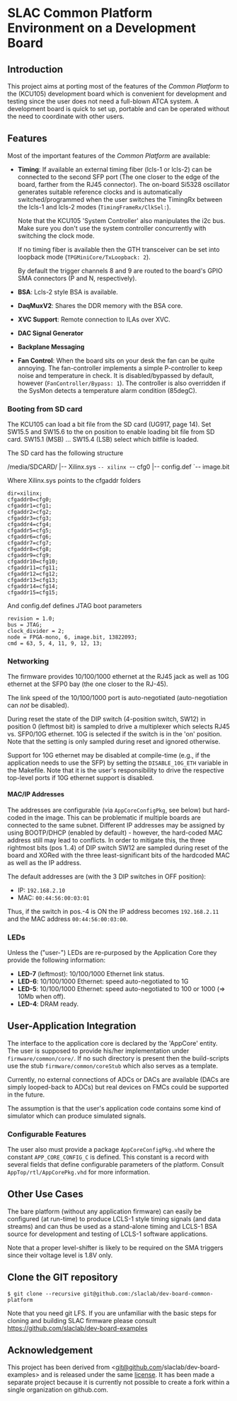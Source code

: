 # SLAC Common Platform Environment on a Development Board

## Introduction
This project aims at porting most of the features of the *Common Platform*
to the (KCU105) development board which is convenient for development and
testing since the user does not need a full-blown ATCA system. A development
board is quick to set up, portable and can be operated without the need to
coordinate with other users.

## Features
Most of the important features of the *Common Platform* are available:

 - **Timing**: If available an external timing fiber (lcls-1 or lcls-2) 
   can be connected to the second SFP port (The one closer to the edge
   of the board, farther from the RJ45 connector). The on-board Si5328 oscillator
   generates suitable reference clocks and is automatically switched/programmed
   when the user switches the TimingRx between the lcls-1 and lcls-2 modes
   (`TimingFrameRx/ClkSel:`).

   Note that the KCU105 'System Controller' also manipulates the i2c bus.
   Make sure you don't use the system controller concurrently with switching
   the clock mode.

   If no timing fiber is available then the GTH transceiver can be set into
   loopback mode (`TPGMiniCore/TxLoopback: 2`).

   By default the trigger channels 8 and 9 are routed to the board's GPIO
   SMA connectors (P and N, respectively).

 - **BSA**: Lcls-2 style BSA is available.
 - **DaqMuxV2**: Shares the DDR memory with the BSA core.
 - **XVC Support**: Remote connection to ILAs over XVC.
 - **DAC Signal Generator**
 - **Backplane Messaging**
 - **Fan Control**: When the board sits on your desk the fan can be quite
   annoying. The fan-controller implements a simple P-controller to keep
   noise and temperature in check. It is disabled/bypassed by default, however
   (`FanController/Bypass: 1`). The controller is also overridden if the
   SysMon detects a temperature alarm condition (85degC).

### Booting from SD card
The KCU105 can load a bit file from the SD card (UG917, page 14).  Set 
SW15.5 and SW15.6 to the on position to enable loading bit file from
SD card.  SW15.1 (MSB) ... SW15.4 (LSB) select which bitfile is loaded.

The SD card has the following structure

/media/SDCARD/
|-- Xilinx.sys
`-- xilinx
    `-- cfg0
        |-- config.def
        `-- image.bit

Where Xilinx.sys points to the cfgaddr folders

```
dir=xilinx;
cfgaddr0=cfg0;
cfgaddr1=cfg1;
cfgaddr2=cfg2;
cfgaddr3=cfg3;
cfgaddr4=cfg4;
cfgaddr5=cfg5;
cfgaddr6=cfg6;
cfgaddr7=cfg7;
cfgaddr8=cfg8;
cfgaddr9=cfg9;
cfgaddr10=cfg10;
cfgaddr11=cfg11;
cfgaddr12=cfg12;
cfgaddr13=cfg13;
cfgaddr14=cfg14;
cfgaddr15=cfg15;
```

And config.def defines JTAG boot parameters

```
revision = 1.0;
bus = JTAG;
clock_divider = 2;
node = FPGA-mono, 6, image.bit, 13822093;
cmd = 63, 5, 4, 11, 9, 12, 13;
```

### Networking
The firmware provides 10/100/1000 ethernet at the RJ45 jack as well as
10G ethernet at the SFP0 bay (the one closer to the RJ-45).

The link speed of the 10/100/1000 port is auto-negotiated (auto-negotiation
can *not* be disabled).

During reset the state of the DIP switch (4-position switch, SW12) in
position 0 (leftmost bit) is sampled to drive a multiplexer which selects
RJ45 vs. SFP0/10G ethernet. 10G is selected if the switch is in the 'on'
position. Note that the setting is only sampled during reset and ignored
otherwise.

Support for 10G ethernet may be disabled at compile-time (e.g., if the
application needs to use the SFP) by setting the `DISABLE_10G_ETH` variable
in the Makefile. Note that it is the user's responsibility to drive the
respective top-level ports if 10G ethernet support is disabled.

#### MAC/IP Addresses
The addresses are configurable (via `AppCoreConfigPkg`, see below) but
hard-coded in the image. This can be problematic if multiple boards
are connected to the same subnet. Different IP addresses may be assigned
by using BOOTP/DHCP (enabled by default) - however, the hard-coded MAC
address still may lead to conflicts. In order to mitigate this, the
three rightmost bits (pos 1..4) of DIP switch SW12 are sampled during
reset of the board and XORed with the three least-significant bits
of the hardcoded MAC as well as the IP address.

The default addresses are (with the 3 DIP switches in OFF position):

- IP:  `192.168.2.10`
- MAC: `00:44:56:00:03:01`

Thus, if the switch in pos.-4 is ON the IP address becomes `192.168.2.11`
and the MAC address `00:44:56:00:03:00`.

### LEDs
Unless the ("user-") LEDs are re-purposed by the Application Core they provide the following information:

- **LED-7** (leftmost): 10/100/1000 Ethernet link status.
- **LED-6**: 10/100/1000 Ethernet: speed auto-negotiated to 1G
- **LED-5**: 10/100/1000 Ethernet: speed auto-negotiated to 100 or 1000
  (=> 10Mb when off).
- **LED-4**: DRAM ready.

## User-Application Integration
The interface to the application core is declared by the 'AppCore' entity.
The user is supposed to provide his/her implementation under 
`firmware/common/core/`. If no such directory is present then the build-scripts
use the stub `firmware/common/coreStub` which also serves as a template.

Currently, no external connections of ADCs or DACs are available (DACs are
simply looped-back to ADCs) but real devices on FMCs could be supported in
the future.

The assumption is that the user's application code contains some kind of
simulator which can produce simulated signals.

### Configurable Features
The user also must provide a package `AppCoreConfigPkg.vhd` where
the constant `APP_CORE_CONFIG_C` is defined. This constant is a record
with several fields that define configurable parameters of the platform.
Consult `AppTop/rtl/AppCorePkg.vhd` for more information.

## Other Use Cases
The bare platform (without any application firmware) can easily be
configured (at run-time) to produce LCLS-1 style timing signals (and
data streams) and can thus be used as a stand-alone timing and LCLS-1
BSA source for development and testing of LCLS-1 software applications.

Note that a proper level-shifter is likely to be required on the SMA triggers
since their voltage level is 1.8V only.

## Clone the GIT repository
```
$ git clone --recursive git@github.com:/slaclab/dev-board-common-platform
```

Note that you need git LFS. If you are unfamiliar with the basic steps
for cloning and building SLAC firmware please consult
<https://github.com/slaclab/dev-board-examples>

## Acknowledgement

This project has been derived from <git@github.com/slaclab/dev-board-examples>
and is released under the same [license](LICENSE.txt). It has been made a separate project
because it is currently not possible to create a fork within a single organization
on github.com.
